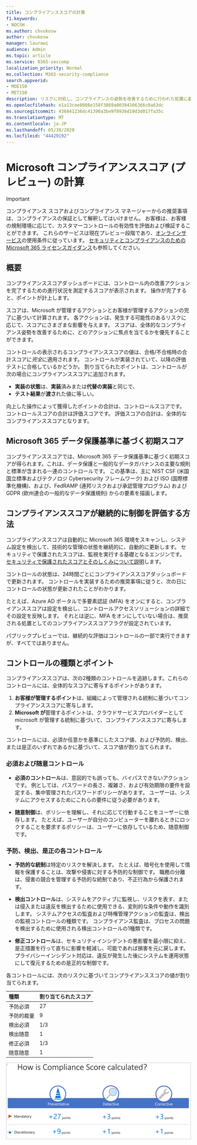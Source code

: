```yaml
---
title: コンプライアンススコアの計算
f1.keywords:
- NOCSH
ms.author: chvukosw
author: chvukosw
manager: laurawi
audience: Admin
ms.topic: article
ms.service: O365-seccomp
localization_priority: Normal
ms.collection: M365-security-compliance
search.appverid:
- MOE150
- MET150
description: リスクに対処し、コンプライアンスの姿勢を改善するために行われた処置に基づいて、Microsoft コンプライアンススコアが個人のスコアを計算する方法について理解します。
ms.openlocfilehash: e1a13cee8086e158f3869a00384166366c0a63dc
ms.sourcegitcommit: 436841236dc41390a3be9f8936d19d3d017fa35c
ms.translationtype: MT
ms.contentlocale: ja-JP
ms.lasthandoff: 05/30/2020
ms.locfileid: "44429192"
---
```

# <a name="microsoft-compliance-score-preview-calculation"></a>Microsoft コンプライアンススコア (プレビュー) の計算

> [!IMPORTANT]
> コンプライアンス スコアおよびコンプライアンス マネージャーからの推奨事項は、コンプライアンスの保証として解釈してはいけません。 お客様は、お客様の規制環境に応じて、カスタマーコントロールの有効性を評価および検証することができます。 これらのサービスは現在プレビュー段階であり、[オンラインサービス](https://go.microsoft.com/fwlink/?linkid=2108910)の使用条件に従っています。 [セキュリティとコンプライアンスのための Microsoft 365 ライセンスガイダンス](https://docs.microsoft.com/office365/servicedescriptions/microsoft-365-service-descriptions/microsoft-365-tenantlevel-services-licensing-guidance/microsoft-365-security-compliance-licensing-guidance)も参照してください。

## <a name="overview"></a>概要

コンプライアンススコアダッシュボードには、コントロール内の改善アクションを完了するための進行状況を測定するスコアが表示されます。 操作が完了すると、ポイントが計上します。

スコアは、Microsoft が管理するアクションとお客様が管理するアクションの完了に基づいて計算されます。 各アクションは、発生する可能性のあるリスクに応じて、スコアにさまざまな影響を与えます。 スコアは、全体的なコンプライアンス姿勢を改善するために、どのアクションに焦点を当てるかを優先することができます。

コントロールの表示されるコンプライアンススコアの値は、合格/不合格時の合計スコアに*完全*に適用されます。 コントロールが実装されていて、以降の評価テストに合格しているかどうか。 割り当てられたポイントは、コントロールが次の場合にコンプライアンススコアに追加されます。

- **実装の状態**は、**実装**済みまたは**代替の実装**と同じで、
- **テスト結果**が**渡さ**れた値に等しい。

向上した操作によって獲得したポイントの合計は、コントロールスコアです。 コントロールスコアの合計は評価スコアです。 評価スコアの合計は、全体的なコンプライアンススコアとなります。

## <a name="initial-score-based-on-microsoft-365-data-protection-baseline"></a>Microsoft 365 データ保護基準に基づく初期スコア
  
コンプライアンススコアでは、Microsoft 365 データ保護基準に基づく初期スコアが得られます。これは、データ保護と一般的なデータガバナンスの主要な規則と標準が含まれる一連のコントロールです。 この基準は、主に NIST CSF (米国国立標準およびテクノロジ Cybersecurity フレームワーク) および ISO (国際標準化機構)、および、FedRAMP (連邦リスクおよび承認管理プログラム) および GDPR (欧州連合の一般的なデータ保護規則) からの要素を描画します。

## <a name="how-compliance-score-continuously-assesses-controls"></a>コンプライアンススコアが継続的に制御を評価する方法

コンプライアンススコアは自動的に Microsoft 365 環境をスキャンし、システム設定を検出して、技術的な管理の状態を継続的に、自動的に更新します。 セキュリティで保護されたスコアは、監視を実行する基礎となるエンジンです。 [セキュリティで保護されたスコアとそのしくみについて説明](../security/mtp/microsoft-secure-score.md)します。

コントロールの状態は、24時間ごとにコンプライアンススコアダッシュボードで更新されます。 コントロールを実装するための推奨事項に従うと、次の日にコントロールの状態が更新されたことがわかります。

たとえば、Azure AD ポータルで多要素認証 (MFA) をオンにすると、コンプライアンススコアは設定を検出し、コントロールアクセスソリューションの詳細でその設定を反映します。 それとは逆に、MFA をオンにしていない場合は、推奨される処置としてのコンプライアンススコアフラグが設定されています。

パブリックプレビューでは、継続的な評価はコントロールの一部で実行できますが、すべてではありません。
  
## <a name="control-types-and-points"></a>コントロールの種類とポイント

コンプライアンススコアは、次の2種類のコントロールを追跡します。これらのコントロールには、全体的なスコアに寄与するポイントがあります。

1. **お客様が管理するポイント**は、組織によって管理される統制に基づいてコンプライアンススコアに寄与します。
2. **Microsoft が**管理するポイントは、クラウドサービスプロバイダーとして microsoft が管理する統制に基づいて、コンプライアンススコアに寄与します。

コントロールには、必須か任意かを基準にしたスコア値、および予防的、検出、または是正のいずれであるかに基づいて、スコア値が割り当てられます。

### <a name="mandatory-and-discretionary-controls"></a>必須および随意コントロール

 - **必須のコントロール**は、意図的でも誤っても、バイパスできないアクションです。 例としては、パスワードの長さ、複雑さ、および有効期限の要件を設定する、集中管理されたパスワードポリシーがあります。 ユーザーは、システムにアクセスするためにこれらの要件に従う必要があります。
  
 - **随意制御**は、ポリシーを理解し、それに応じて行動することをユーザーに依存します。 たとえば、ユーザーが自分のコンピューターを離れるときにロックすることを要求するポリシーは、ユーザーに依存しているため、随意制御です。
  
### <a name="preventative-detective-and-corrective-controls"></a>予防、検出、是正の各コントロール
  
 - **予防的な統制**は特定のリスクを解決します。 たとえば、暗号化を使用して情報を保護することは、攻撃や侵害に対する予防的な制御です。 職務の分離は、侵害の競合を管理する予防的な統制であり、不正行為から保護されます。
  
 - **検出コントロール**は、システムをアクティブに監視し、リスクを表す、または侵入または違反を検出するために使用できる、変則的な条件や動作を識別します。 システムアクセスの監査および特権管理アクションの監査は、検出の監視コントロールの種類です。 コンプライアンス監査は、プロセスの問題を検出するために使用される検出コントロールの1種類です。
  
- **修正コントロール**は、セキュリティインシデントの悪影響を最小限に抑え、是正措置を行って直ちに影響を軽減し、可能であれば損害を元に戻します。 プライバシーインシデント対応は、違反が発生した後にシステムを運用状態にして復元するための是正的な制御です。
  
各コントロールには、次のリスクに基づいてコンプライアンススコアの値が割り当てられます。

|**種類**|**割り当てられたスコア**|
|:-----|:-----|
| 予防必須 | 27 |
| 予防的裁量 | 9  |
| 検出必須 | 1/3 |
| 検出随意 | 1  |
| 修正必須 | 1/3 |
| 随意随意 | 1  |
  
![コンプライアンススコアコントロールのポイント値](../media/compliance-score-controls-scoring.png "コンプライアンススコアコントロールのポイント値")